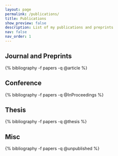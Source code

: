 ```yaml
---
layout: page
permalink: /publications/
title: Publications
show_preview: false
description: List of my publications and preprints
nav: false
nav_order: 1
---
```

<!-- _pages/publications.md -->
<div class="publications">
  <h2>Journal and Preprints</h2>
  {% bibliography -f papers -q @article %}
  <h2>Conference</h2>
  {% bibliography -f papers -q @InProceedings %}
  <h2>Thesis</h2>
  {% bibliography -f papers -q @thesis %}
  <h2>Misc</h2>
  {% bibliography -f papers -q @unpublished %}
  
</div>
